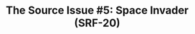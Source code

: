 ---
ee_id: '4211'
site: '1'
type: '2'
long_id: 2013-136 The Source Issue 5 Space Invader  (SRF-20)
url: 2013-136-the-source-issue-5-space-invader
title: 'The Source Issue #5: Space Invader (SRF-20)'
year: '2015'
medium: Zine
commission: Creative Capital
add_credit:
dims: 11 x 8.5
pitch: Source code for “Space Invader” Atari mod (a collaboration with RSG) printed
  on archival inks and paper, footnoted with artist txt, writing, poetry, whatevz,
  etc, etc, ......... bla bla bla.
ps:
live_url:
related: "[14] [2004-001-space-invader] 2004-001 Space Invader"
youtube:
imgs: source-space-2013-136-detail-01-database-ih.jpg
subheading:
year2: '2015'
download: the-source-space-invader-2013-168-digital-master-ih.pdf
add_credits:
related_code: https://github.com/coryarcangel/Space-Invader
layout: things-i-made
---